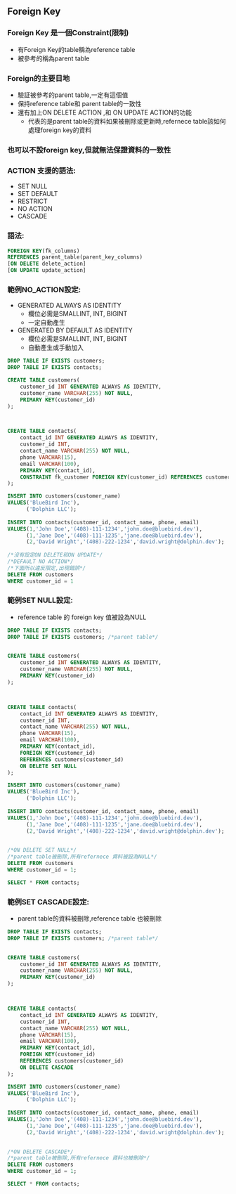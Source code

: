 ## Foreign Key
### Foreign Key 是一個Constraint(限制)
- 有Foreign Key的table稱為reference table
- 被參考的稱為parent table
### Foreign的主要目地
- 驗証被參考的parent table,一定有這個值
- 保持reference table和 parent table的一致性
- 還有加上ON DELETE ACTION ,和 ON UPDATE ACTION的功能
	- 代表的是parent table的資料如果被刪除或更新時,refernece table該如何處理foreign key的資料
### 也可以不設foreign key,但就無法保證資料的一致性

### ACTION 支援的語法:
- SET NULL
- SET DEFAULT
- RESTRICT
- NO ACTION
- CASCADE

### 語法:

```sql
FOREIGN KEY(fk_columns) 
REFERENCES parent_table(parent_key_columns)
[ON DELETE delete_action]
[ON UPDATE update_action]
```

### 範例NO_ACTION設定:
- GENERATED ALWAYS AS IDENTITY
	- 欄位必需是SMALLINT, INT, BIGINT
	- 一定自動產生
- GENERATED BY DEFAULT AS IDENTITY
	- 欄位必需是SMALLINT, INT, BIGINT
	- 自動產生或手動加入

```sql
DROP TABLE IF EXISTS customers;
DROP TABLE IF EXISTS contacts;

CREATE TABLE customers(
	customer_id INT GENERATED ALWAYS AS IDENTITY,
	customer_name VARCHAR(255) NOT NULL,
	PRIMARY KEY(customer_id)
);



CREATE TABLE contacts(
	contact_id INT GENERATED ALWAYS AS IDENTITY,
	customer_id INT,
	contact_name VARCHAR(255) NOT NULL,
	phone VARCHAR(15),
	email VARCHAR(100),
	PRIMARY KEY(contact_id),
	CONSTRAINT fk_customer FOREIGN KEY(customer_id) REFERENCES customers(customer_id)
);

INSERT INTO customers(customer_name)
VALUES('BlueBird Inc'),
      ('Dolphin LLC');	   
	   
INSERT INTO contacts(customer_id, contact_name, phone, email)
VALUES(1,'John Doe','(408)-111-1234','john.doe@bluebird.dev'),
      (1,'Jane Doe','(408)-111-1235','jane.doe@bluebird.dev'),
      (2,'David Wright','(408)-222-1234','david.wright@dolphin.dev');
	  
/*沒有設定ON DELETE和ON UPDATE*/
/*DEFAULT NO ACTION*/
/*下面所以違反限定,出現錯誤*/
DELETE FROM customers
WHERE customer_id = 1
```

### 範例SET NULL設定:
- reference table 的 foreign key 值被設為NULL

```sql
DROP TABLE IF EXISTS contacts;
DROP TABLE IF EXISTS customers; /*parent table*/
 

CREATE TABLE customers(
	customer_id INT GENERATED ALWAYS AS IDENTITY,
	customer_name VARCHAR(255) NOT NULL,
	PRIMARY KEY(customer_id)
);



CREATE TABLE contacts(
	contact_id INT GENERATED ALWAYS AS IDENTITY,
	customer_id INT,
	contact_name VARCHAR(255) NOT NULL,
	phone VARCHAR(15),
	email VARCHAR(100),
	PRIMARY KEY(contact_id),
	FOREIGN KEY(customer_id) 
	REFERENCES customers(customer_id)
	ON DELETE SET NULL
);

INSERT INTO customers(customer_name)
VALUES('BlueBird Inc'),
      ('Dolphin LLC');	   
	   
INSERT INTO contacts(customer_id, contact_name, phone, email)
VALUES(1,'John Doe','(408)-111-1234','john.doe@bluebird.dev'),
      (1,'Jane Doe','(408)-111-1235','jane.doe@bluebird.dev'),
      (2,'David Wright','(408)-222-1234','david.wright@dolphin.dev');
	  

/*ON DELETE SET NULL*/
/*parent table被刪除,所有refernece 資料被設為NULL*/
DELETE FROM customers
WHERE customer_id = 1;

SELECT * FROM contacts;

```

### 範例SET CASCADE設定:
- parent table的資料被刪除,reference table 也被刪除

```sql
DROP TABLE IF EXISTS contacts;
DROP TABLE IF EXISTS customers; /*parent table*/
 

CREATE TABLE customers(
	customer_id INT GENERATED ALWAYS AS IDENTITY,
	customer_name VARCHAR(255) NOT NULL,
	PRIMARY KEY(customer_id)
);



CREATE TABLE contacts(
	contact_id INT GENERATED ALWAYS AS IDENTITY,
	customer_id INT,
	contact_name VARCHAR(255) NOT NULL,
	phone VARCHAR(15),
	email VARCHAR(100),
	PRIMARY KEY(contact_id),
	FOREIGN KEY(customer_id) 
	REFERENCES customers(customer_id)
	ON DELETE CASCADE
);

INSERT INTO customers(customer_name)
VALUES('BlueBird Inc'),
      ('Dolphin LLC');	   
	   
INSERT INTO contacts(customer_id, contact_name, phone, email)
VALUES(1,'John Doe','(408)-111-1234','john.doe@bluebird.dev'),
      (1,'Jane Doe','(408)-111-1235','jane.doe@bluebird.dev'),
      (2,'David Wright','(408)-222-1234','david.wright@dolphin.dev');
	  

/*ON DELETE CASCADE*/
/*parent table被刪除,所有refernece 資料也被刪除*/
DELETE FROM customers
WHERE customer_id = 1;

SELECT * FROM contacts;

```




